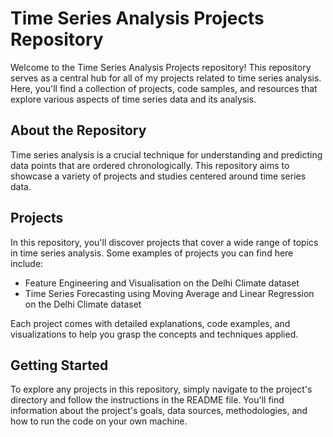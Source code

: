 # Time Series Analysis Projects Repository

Welcome to the Time Series Analysis Projects repository! This repository serves as a central hub for all of my projects related to time series analysis. Here, you'll find a collection of projects, code samples, and resources that explore various aspects of time series data and its analysis.

## About the Repository

Time series analysis is a crucial technique for understanding and predicting data points that are ordered chronologically. This repository aims to showcase a variety of projects and studies centered around time series data.

## Projects

In this repository, you'll discover projects that cover a wide range of topics in time series analysis. Some examples of projects you can find here include:

- Feature Engineering and Visualisation on the Delhi Climate dataset
- Time Series Forecasting using Moving Average and Linear Regression on the Delhi Climate dataset

Each project comes with detailed explanations, code examples, and visualizations to help you grasp the concepts and techniques applied.

## Getting Started

To explore any projects in this repository, simply navigate to the project's directory and follow the instructions in the README file. You'll find information about the project's goals, data sources, methodologies, and how to run the code on your own machine.
